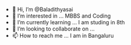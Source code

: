 - 👋 Hi, I’m @Baladithyasai
- 👀 I’m interested in ... MBBS and Coding
- 🌱 I’m currently learning ... I am studing in 8th
- 💞️ I’m looking to collaborate on ...
- 📫 How to reach me ... I am in Bangaluru

<!---
Baladithyasai/Baladithyasai is a ✨ special ✨ repository because its `README.md` (this file) appears on your GitHub profile.
You can click the Preview link to take a look at your changes.
--->
